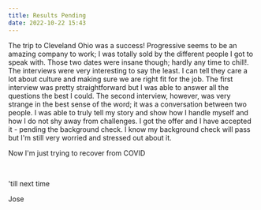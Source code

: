 ```yaml
---
title: Results Pending
date: 2022-10-22 15:43
---
```


<!-- markdownlint-disable -->

<p>The trip to Cleveland Ohio was a success! Progressive seems to be an amazing company to work; I was totally sold by the different people I got to speak with. Those two dates were insane though; hardly any time to chill!. The interviews were very interesting to say the least. I can tell they care a lot about culture and making sure we are right fit for the job. The first interview was pretty straightforward but I was able to answer all the questions the best I could. The second interview, however, was very strange in the best sense of the word; it was a conversation between two people. I was able to truly tell my story and show how I handle myself and how I do not shy away from challenges. I got the offer and I have accepted it - pending the background check. I know my background check will pass but I'm still very worried and stressed out about it.</p>

<p>Now I'm just trying to recover from COVID</p>
<br>
<p>'till next time</p>
<p>Jose</p>
